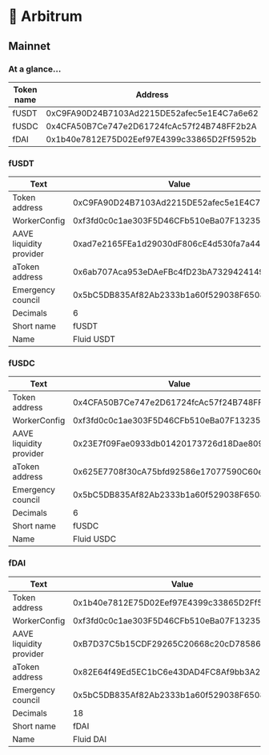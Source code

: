 # 💠 Arbitrum

## Mainnet

### At a glance...

| Token name | Address                                    |
| ---------- | ------------------------------------------ |
| fUSDT      | 0xC9FA90D24B7103Ad2215DE52afec5e1E4C7a6e62 |
| fUSDC      | 0x4CFA50B7Ce747e2D61724fcAc57f24B748FF2b2A |
| fDAI       | 0x1b40e7812E75D02Eef97E4399c33865D2Ff5952b |

### fUSDT

| Text                    | Value                                      |
| ----------------------- | ------------------------------------------ |
| Token address           | 0xC9FA90D24B7103Ad2215DE52afec5e1E4C7a6e62 |
| WorkerConfig            | 0xf3fd0c0c1ae303F5D46CFb510eBa07F1323529Af |
| AAVE liquidity provider | 0xad7e2165FEa1d29030dF806cE4d530fa7a44511B |
| aToken address          | 0x6ab707Aca953eDAeFBc4fD23bA73294241490620 |
| Emergency council       | 0x5bC5DB835Af82Ab2333b1a60f529038F6508c94C |
| Decimals                | 6                                          |
| Short name              | fUSDT                                      |
| Name                    | Fluid USDT                                 |

### fUSDC

| Text                    | Value                                      |
| ----------------------- | ------------------------------------------ |
| Token address           | 0x4CFA50B7Ce747e2D61724fcAc57f24B748FF2b2A |
| WorkerConfig            | 0xf3fd0c0c1ae303F5D46CFb510eBa07F1323529Af |
| AAVE liquidity provider | 0x23E7f09Fae0933db01420173726d18Dae809022C |
| aToken address          | 0x625E7708f30cA75bfd92586e17077590C60eb4cD |
| Emergency council       | 0x5bC5DB835Af82Ab2333b1a60f529038F6508c94C |
| Decimals                | 6                                          |
| Short name              | fUSDC                                      |
| Name                    | Fluid USDC                                 |

### fDAI

| Text                    | Value                                      |
| ----------------------- | ------------------------------------------ |
| Token address           | 0x1b40e7812E75D02Eef97E4399c33865D2Ff5952b |
| WorkerConfig            | 0xf3fd0c0c1ae303F5D46CFb510eBa07F1323529Af |
| AAVE liquidity provider | 0xB7D37C5b15CDF29265C20668c20cD78586c423A8 |
| aToken address          | 0x82E64f49Ed5EC1bC6e43DAD4FC8Af9bb3A2312EE |
| Emergency council       | 0x5bC5DB835Af82Ab2333b1a60f529038F6508c94C |
| Decimals                | 18                                         |
| Short name              | fDAI                                       |
| Name                    | Fluid DAI                                  |

